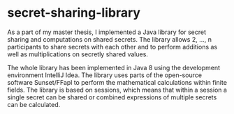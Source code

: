 # secret-sharing-library

As a part of my master thesis, I implemented a Java library for secret sharing and computations on shared secrets. The library allows 2, ..., n participants to share secrets with each other and to perform additions as well as multiplications on secretly shared values. 

The whole library has been implemented in Java 8 using the development environment IntelliJ Idea. The library uses parts of the open-source software Sunset/FFapl to perform the mathematical calculations within finite fields. The library is based on sessions, which means that within a session a single secret can be shared or combined expressions of multiple secrets can be calculated.
